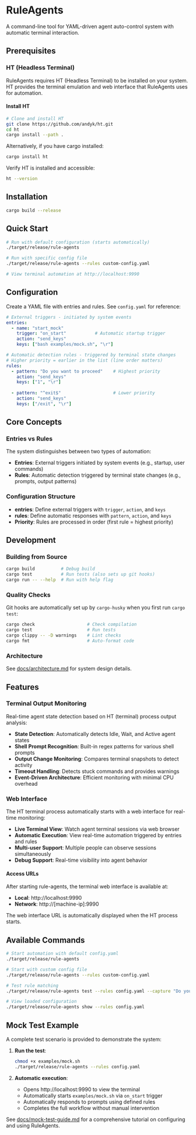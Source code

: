 # RuleAgents

A command-line tool for YAML-driven agent auto-control system with automatic terminal interaction.

## Prerequisites

### HT (Headless Terminal)

RuleAgents requires HT (Headless Terminal) to be installed on your system. HT provides the terminal emulation and web interface that RuleAgents uses for automation.

#### Install HT

```bash
# Clone and install HT
git clone https://github.com/andyk/ht.git
cd ht
cargo install --path .
```

Alternatively, if you have cargo installed:
```bash
cargo install ht
```

Verify HT is installed and accessible:
```bash
ht --version
```

## Installation

```bash
cargo build --release
```

## Quick Start

```bash
# Run with default configuration (starts automatically)
./target/release/rule-agents

# Run with specific config file
./target/release/rule-agents --rules custom-config.yaml

# View terminal automation at http://localhost:9990
```

## Configuration

Create a YAML file with entries and rules. See `config.yaml` for reference:

```yaml
# External triggers - initiated by system events
entries:
  - name: "start_mock"
    trigger: "on_start"           # Automatic startup trigger
    action: "send_keys"
    keys: ["bash examples/mock.sh", "\r"]

# Automatic detection rules - triggered by terminal state changes
# Higher priority = earlier in the list (line order matters)
rules:
  - pattern: "Do you want to proceed"    # Highest priority
    action: "send_keys"
    keys: ["1", "\r"]
    
  - pattern: "^exit$"                    # Lower priority
    action: "send_keys"
    keys: ["/exit", "\r"]
```

## Core Concepts

### Entries vs Rules

The system distinguishes between two types of automation:

- **Entries**: External triggers initiated by system events (e.g., startup, user commands)
- **Rules**: Automatic detection triggered by terminal state changes (e.g., prompts, output patterns)

### Configuration Structure

- **entries**: Define external triggers with `trigger`, `action`, and `keys`
- **rules**: Define automatic responses with `pattern`, `action`, and `keys`
- **Priority**: Rules are processed in order (first rule = highest priority)

## Development

### Building from Source

```bash
cargo build          # Debug build
cargo test           # Run tests (also sets up git hooks)
cargo run -- --help  # Run with help flag
```

### Quality Checks

Git hooks are automatically set up by `cargo-husky` when you first run `cargo test`:

```bash
cargo check                    # Check compilation
cargo test                     # Run tests
cargo clippy -- -D warnings    # Lint checks
cargo fmt                      # Auto-format code
```

### Architecture

See [docs/architecture.md](docs/architecture.md) for system design details.

## Features

### Terminal Output Monitoring

Real-time agent state detection based on HT (terminal) process output analysis:

- **State Detection**: Automatically detects Idle, Wait, and Active agent states
- **Shell Prompt Recognition**: Built-in regex patterns for various shell prompts
- **Output Change Monitoring**: Compares terminal snapshots to detect activity
- **Timeout Handling**: Detects stuck commands and provides warnings
- **Event-Driven Architecture**: Efficient monitoring with minimal CPU overhead

### Web Interface

The HT terminal process automatically starts with a web interface for real-time monitoring:

- **Live Terminal View**: Watch agent terminal sessions via web browser
- **Automatic Execution**: View real-time automation triggered by entries and rules
- **Multi-user Support**: Multiple people can observe sessions simultaneously
- **Debug Support**: Real-time visibility into agent behavior

#### Access URLs

After starting rule-agents, the terminal web interface is available at:
- **Local**: http://localhost:9990
- **Network**: http://[machine-ip]:9990

The web interface URL is automatically displayed when the HT process starts.

## Available Commands

```bash
# Start automation with default config.yaml
./target/release/rule-agents

# Start with custom config file
./target/release/rule-agents --rules custom-config.yaml

# Test rule matching
./target/release/rule-agents test --rules config.yaml --capture "Do you want to proceed"

# View loaded configuration
./target/release/rule-agents show --rules config.yaml
```

## Mock Test Example

A complete test scenario is provided to demonstrate the system:

1. **Run the test**:
   ```bash
   chmod +x examples/mock.sh
   ./target/release/rule-agents --rules config.yaml
   ```

2. **Automatic execution**:
   - Opens http://localhost:9990 to view the terminal
   - Automatically starts `examples/mock.sh` via `on_start` trigger
   - Automatically responds to prompts using defined rules
   - Completes the full workflow without manual intervention

See [docs/mock-test-guide.md](docs/mock-test-guide.md) for a comprehensive tutorial on configuring and using RuleAgents.